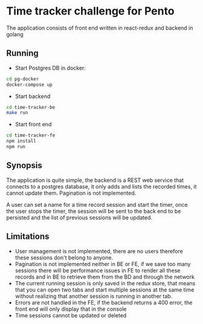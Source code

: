 # Time tracker challenge for Pento

The application consists of front end written in react-redux and backend in golang

## Running
- Start Postgres DB in docker:
```sh
cd pg-docker
docker-compose up
```
- Start backend
```sh
cd time-tracker-be
make run
```
- Start front end
```sh
cd time-tracker-fe
npm install
npm run
```

## Synopsis
The application is quite simple, the backend is a REST web service that connects to a postgres database, it only adds and lists the recorded times, it cannot update them. Pagination is not implemented.

A user can set a name for a time record session and start the timer, once the user stops the timer, the session will be sent to the back end to be persisted and the list of previous sessions will be updated.

## Limitations
- User management is not implemented, there are no users therefore these sessions don't belong to anyone.
- Pagination is not implemented neither in BE or FE, if we save too many sessions there will be performance issues in FE to render all these records and in BE to retrieve them from the BD and through the network
- The current running session is only saved in the redux store, that means that you can open two tabs and start multiple sessions at the same time without realizing that another session is running in another tab.
- Errors are not handled in the FE, if the backend returns a 400 error, the front end will only display that in the console
- Time sessions cannot be updated or deleted
